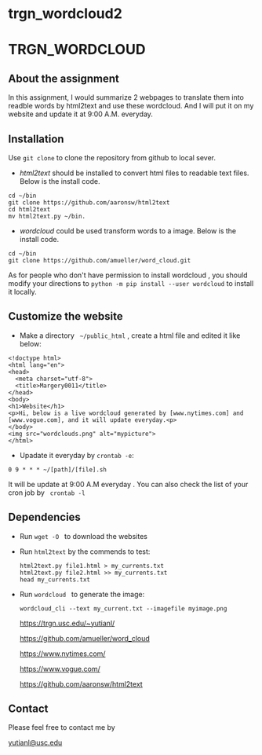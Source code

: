 # trgn_wordcloud2
# TRGN_WORDCLOUD

## About the assignment

In this assignment, I would summarize 2 webpages to translate them into readble words by html2text and use these wordcloud. And I will put it on my website and  update it at 9:00 A.M. everyday.


## Installation

Use  `git clone`  to clone the repository from github to local sever.

* *html2text* should be installed to convert html files to readable text files. Below is the install code.

```
cd ~/bin
git clone https://github.com/aaronsw/html2text 
cd html2text
mv html2text.py ~/bin.
```
* *wordcloud*  could be used transform words to a image.  Below is the install code.

```
cd ~/bin
git clone https://github.com/amueller/word_cloud.git
```
As for people who don't have permission to install wordcloud , you should modify your directions to
`python -m pip install --user wordcloud`
to install it locally.

## Customize the website
- Make a directory  ` ~/public_html`  , create a html file and edited it like below:

```
<!doctype html>
<html lang="en">
<head>
  <meta charset="utf-8">
  <title>Margery0011</title>
</head>
<body>
<h1>Website</h1>
<p>Hi, below is a live wordcloud generated by [www.nytimes.com] and [www.vogue.com], and it will update everyday.<p>
</body>
<img src="wordclouds.png" alt="mypicture">
</html>
```
- Upadate it everyday by `crontab -e`:
```
0 9 * * * ~/[path]/[file].sh
```
It will be update at 9:00 A.M everyday . You can also check the list of your cron job by ` crontab -l`

## Dependencies

- Run `wget -O `  to  download the websites
- Run `html2text` by the commends to test:
  ```
  html2text.py file1.html > my_currents.txt
  html2text.py file2.html >> my_currents.txt 
  head my_currents.txt
  ```
- Run `wordcloud ` to generate the image:
  ```
  wordcloud_cli --text my_current.txt --imagefile myimage.png
  ```
  https://trgn.usc.edu/~yutianl/
  
  https://github.com/amueller/word_cloud
  
  https://www.nytimes.com/
  
  https://www.vogue.com/
  
  https://github.com/aaronsw/html2text 
  
  
## Contact
Please feel free to contact me by 

yutianl@usc.edu
  
  











